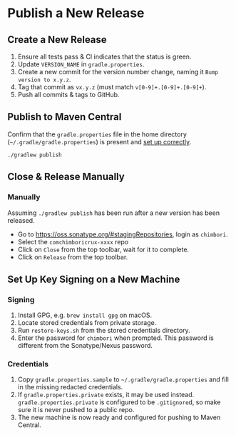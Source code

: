 # Publish a New Release

## Create a New Release

1. Ensure all tests pass & CI indicates that the status is green.
1. Update `VERSION_NAME` in `gradle.properties`.
1. Create a new commit for the version number change, naming it `Bump version to x.y.z`.
1. Tag that commit as `vx.y.z` (must match `v[0-9]+.[0-9]+.[0-9]+`).
1. Push all commits & tags to GitHub.

## Publish to Maven Central

Confirm that the `gradle.properties` file in the home directory (`~/.gradle/gradle.properties`) is
present and [set up correctly](#set-up-key-signing-on-a-new-machine).

  ```shell
  ./gradlew publish
  ```
## Close & Release Manually

### Manually

Assuming `./gradlew publish` has been run after a new version has been released.

- Go to https://oss.sonatype.org/#stagingRepositories, login as `chimbori`.
- Select the `comchimboricrux-xxxx` repo
- Click on `Close` from the top toolbar, wait for it to complete.
- Click on `Release` from the top toolbar.

## Set Up Key Signing on a New Machine

### Signing

1. Install GPG, e.g. `brew install gpg` on macOS.
1. Locate stored credentials from private storage.
1. Run `restore-keys.sh` from the stored credentials directory.
1. Enter the password for `chimbori` when prompted. This password is different from the Sonatype/Nexus password.

### Credentials

1. Copy `gradle.properties.sample` to `~/.gradle/gradle.properties` and fill in the missing redacted credentials.
1. If `gradle.properties.private` exists, it may be used instead. `gradle.properties.private` is configured to be
   `.gitignore`d, so make sure it is never pushed to a public repo.
1. The new machine is now ready and configured for pushing to Maven Central.
